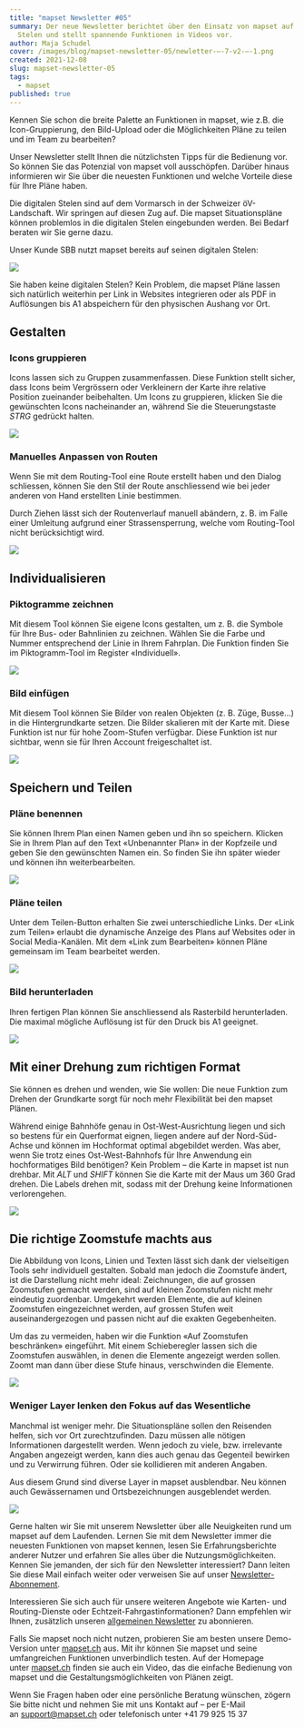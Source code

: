 ```yaml
---
title: "mapset Newsletter #05"
summary: Der neue Newsletter berichtet über den Einsatz von mapset auf digitalen
  Stelen und stellt spannende Funktionen in Videos vor.
author: Maja Schudel
cover: /images/blog/mapset-newsletter-05/newletter-–-7-v2-–-1.png
created: 2021-12-08
slug: mapset-newsletter-05
tags:
  - mapset
published: true
---
```

Kennen Sie schon die breite Palette an Funktionen in mapset, wie z.B. die Icon-Gruppierung, den Bild-Upload oder die Möglichkeiten Pläne zu teilen und im Team zu bearbeiten?

Unser Newsletter stellt Ihnen die nützlichsten Tipps für die Bedienung vor. So können Sie das Potenzial von mapset voll ausschöpfen. Darüber hinaus informieren wir Sie über die neuesten Funktionen und welche Vorteile diese für Ihre Pläne haben.

Die digitalen Stelen sind auf dem Vormarsch in der Schweizer öV-Landschaft. Wir springen auf diesen Zug auf. Die mapset Situationspläne können problemlos in die digitalen Stelen eingebunden werden. Bei Bedarf beraten wir Sie gerne dazu.

Unser Kunde SBB nutzt mapset bereits auf seinen digitalen Stelen:

![](/images/blog/mapset-newsletter-05/af425fc2-9304-2f1c-4b61-65d291f8662c.jpg)

Sie haben keine digitalen Stelen? Kein Problem, die mapset Pläne lassen sich natürlich weiterhin per Link in Websites integrieren oder als PDF in Auflösungen bis A1 abspeichern für den physischen Aushang vor Ort.

## Gestalten

### Icons gruppieren

Icons lassen sich zu Gruppen zusammenfassen. Diese Funktion stellt sicher, dass Icons beim Vergrössern oder Verkleinern der Karte ihre relative Position zueinander beibehalten. Um Icons zu gruppieren, klicken Sie die gewünschten Icons nacheinander an, während Sie die Steuerungstaste *STRG* gedrückt halten.

[![](/images/blog/mapset-newsletter-05/gruppieren.gif)](https://youtu.be/ktA1ps4_B7s)

### Manuelles Anpassen von Routen

Wenn Sie mit dem Routing-Tool eine Route erstellt haben und den Dialog schliessen, können Sie den Stil der Route anschliessend wie bei jeder anderen von Hand erstellten Linie bestimmen.

Durch Ziehen lässt sich der Routenverlauf manuell abändern, z. B. im Falle einer Umleitung aufgrund einer Strassensperrung, welche vom Routing-Tool nicht berücksichtigt wird.

[![](/images/blog/mapset-newsletter-05/routen.gif)](https://youtu.be/iGLf2TN43pg)

## Individualisieren

### Piktogramme zeichnen

Mit diesem Tool können Sie eigene Icons gestalten, um z. B. die Symbole für Ihre Bus- oder Bahnlinien zu zeichnen. Wählen Sie die Farbe und Nummer entsprechend der Linie in Ihrem Fahrplan. Die Funktion finden Sie im Piktogramm-Tool im Register «Individuell».

[![](/images/blog/mapset-newsletter-05/piktogramme.gif)](https://youtu.be/oowHItwkR_E)

### Bild einfügen

Mit diesem Tool können Sie Bilder von realen Objekten (z. B. Züge, Busse...) in die Hintergrundkarte setzen. Die Bilder skalieren mit der Karte mit. Diese Funktion ist nur für hohe Zoom-Stufen verfügbar. Diese Funktion ist nur sichtbar, wenn sie für Ihren Account freigeschaltet ist. 

[![](/images/blog/mapset-newsletter-05/bild.gif)](https://youtu.be/pWlMe_jsLxU)

## Speichern und Teilen

### Pläne benennen

Sie können Ihrem Plan einen Namen geben und ihn so speichern. Klicken Sie in Ihrem Plan auf den Text «Unbenannter Plan» in der Kopfzeile und geben Sie den gewünschten Namen ein. So finden Sie ihn später wieder und können ihn weiterbearbeiten.

[![](/images/blog/mapset-newsletter-05/plaene.gif)](https://youtu.be/AvI840hDHk8)

### Pläne teilen

Unter dem Teilen-Button erhalten Sie zwei unterschiedliche Links. Der «Link zum Teilen» erlaubt die dynamische Anzeige des Plans auf Websites oder in Social Media-Kanälen. Mit dem «Link zum Bearbeiten» können Pläne gemeinsam im Team bearbeitet werden.

![](/images/blog/mapset-newsletter-05/953bb494-7451-d536-780c-45b5cc045b1d.png)

### Bild herunterladen

Ihren fertigen Plan können Sie anschliessend als Rasterbild herunterladen. Die maximal mögliche Auflösung ist für den Druck bis A1 geeignet.

[![](/images/blog/mapset-newsletter-05/herunterladen.gif)](https://youtu.be/vipjwWdwv4A)

## Mit einer Drehung zum richtigen Format

Sie können es drehen und wenden, wie Sie wollen: Die neue Funktion zum Drehen der Grundkarte sorgt für noch mehr Flexibilität bei den mapset Plänen.

Während einige Bahnhöfe genau in Ost-West-Ausrichtung liegen und sich so bestens für ein Querformat eignen, liegen andere auf der Nord-Süd-Achse und können im Hochformat optimal abgebildet werden. Was aber, wenn Sie trotz eines Ost-West-Bahnhofs für Ihre Anwendung ein hochformatiges Bild benötigen? Kein Problem – die Karte in mapset ist nun drehbar. Mit *ALT* und *SHIFT* können Sie die Karte mit der Maus um 360 Grad drehen. Die Labels drehen mit, sodass mit der Drehung keine Informationen verlorengehen.

[![](/images/blog/mapset-newsletter-05/drehen.gif)](https://youtu.be/Enys5qNGEdc)

## Die richtige Zoomstufe machts aus

Die Abbildung von Icons, Linien und Texten lässt sich dank der vielseitigen Tools sehr individuell gestalten. Sobald man jedoch die Zoomstufe ändert, ist die Darstellung nicht mehr ideal: Zeichnungen, die auf grossen Zoomstufen gemacht werden, sind auf kleinen Zoomstufen nicht mehr eindeutig zuordenbar. Umgekehrt werden Elemente, die auf kleinen Zoomstufen eingezeichnet werden, auf grossen Stufen weit auseinandergezogen und passen nicht auf die exakten Gegebenheiten.

Um das zu vermeiden, haben wir die Funktion «Auf Zoomstufen beschränken» eingeführt. Mit einem Schieberegler lassen sich die Zoomstufen auswählen, in denen die Elemente angezeigt werden sollen. Zoomt man dann über diese Stufe hinaus, verschwinden die Elemente.

[![](/images/blog/mapset-newsletter-05/einschraenken.gif)](https://youtu.be/p_nJNB1tgX8)

### Weniger Layer lenken den Fokus auf das Wesentliche

Manchmal ist weniger mehr. Die Situationspläne sollen den Reisenden helfen, sich vor Ort zurechtzufinden. Dazu müssen alle nötigen Informationen dargestellt werden. Wenn jedoch zu viele, bzw. irrelevante Angaben angezeigt werden, kann dies auch genau das Gegenteil bewirken und zu Verwirrung führen. Oder sie kollidieren mit anderen Angaben.

Aus diesem Grund sind diverse Layer in mapset ausblendbar. Neu können auch Gewässernamen und Ortsbezeichnungen ausgeblendet werden.

![](/images/blog/mapset-newsletter-05/3d29ebae-c0ab-db38-6f53-73c108dc89df.gif)

Gerne halten wir Sie mit unserem Newsletter über alle Neuigkeiten rund um mapset auf dem Laufenden. Lernen Sie mit dem Newsletter immer die neuesten Funktionen von mapset kennen, lesen Sie Erfahrungsberichte anderer Nutzer und erfahren Sie alles über die Nutzungsmöglichkeiten. Kennen Sie jemanden, der sich für den Newsletter interessiert? Dann leiten Sie diese Mail einfach weiter oder verweisen Sie auf unser [Newsletter-Abonnement](https://mapset.us4.list-manage.com/track/click?u=23161055bb6a407f7e6c00038&id=cf7beea702&e=0e25b630dd).

Interessieren Sie sich auch für unsere weiteren Angebote wie Karten- und Routing-Dienste oder Echtzeit-Fahrgastinformationen? Dann empfehlen wir Ihnen, zusätzlich unseren [allgemeinen Newsletter](https://mapset.us4.list-manage.com/track/click?u=23161055bb6a407f7e6c00038&id=d4fbdcb8cd&e=0e25b630dd) zu abonnieren.

Falls Sie mapset noch nicht nutzen, probieren Sie am besten unsere Demo-Version unter [mapset.ch](https://mapset.us4.list-manage.com/track/click?u=23161055bb6a407f7e6c00038&id=884b2baf81&e=0e25b630dd) aus. Mit ihr können Sie mapset und seine umfangreichen Funktionen unverbindlich testen. Auf der Homepage unter [mapset.ch](https://mapset.us4.list-manage.com/track/click?u=23161055bb6a407f7e6c00038&id=70ba4a063e&e=0e25b630dd) finden sie auch ein Video, das die einfache Bedienung von mapset und die Gestaltungsmöglichkeiten von Plänen zeigt.

Wenn Sie Fragen haben oder eine persönliche Beratung wünschen, zögern Sie bitte nicht und nehmen Sie mit uns Kontakt auf – per E-Mail an [support@mapset.ch](mailto:support@mapset.ch) oder telefonisch unter +41 79 925 15 37